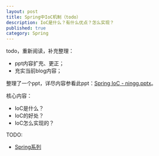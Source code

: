 ```yaml
---
layout: post
title: Spring中IoC机制（todo）
description: IoC是什么？有什么优点？怎么实现？
published: true
category: Spring
---
```


todo，重新阅读，补充整理：

* ppt内容扩充、更正；
* 充实当前blog内容；


整理了一个ppt，详尽内容参看此ppt：[Spring IoC - ningg.pptx][Spring IoC - ningg.pptx]。





核心内容：

* IoC是什么？
* IoC的好处？
* IoC怎么实现的？



TODO:

* [Spring系列][Spring系列]













[Spring IoC - ningg.pptx]:		http://vdisk.weibo.com/s/Cbfky8PvgIsPd


[NingG]:    http://ningg.github.com  "NingG"

[Spring系列]:		http://www.cnblogs.com/xing901022/category/642864.html









